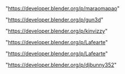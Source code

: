 "https://developer.blender.org/p/maraomapao"

"https://developer.blender.org/p/gun3d"

"https://developer.blender.org/p/kinvizzy"

"https://developer.blender.org/p/Lafearte"

 
"https://developer.blender.org/p/Lafearte"


"https://developer.blender.org/p/djbunny352"


 
